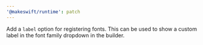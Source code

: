```yaml
---
'@makeswift/runtime': patch
---
```


Add a `label` option for registering fonts. This can be used to show a custom label in the font family dropdown in the builder.
